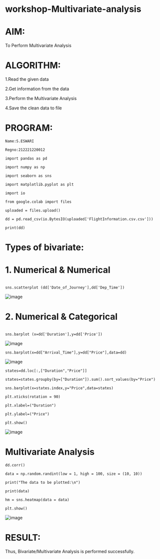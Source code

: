 # workshop-Multivariate-analysis
# AIM:
To Perform Multivariate Analysis

# ALGORITHM:
1.Read the given data

2.Get information from the data

3.Perform the Multivariate Analysis

4.Save the clean data to file

# PROGRAM:
```
Name:S.ESWARI

Regno:212221220012

import pandas as pd

import numpy as np

import seaborn as sns

import matplotlib.pyplot as plt

import io

from google.colab import files

uploaded = files.upload()

dd = pd.read_csv(io.BytesIO(uploaded['FlightInformation.csv.csv']))

print(dd)
```

# Types of bivariate:

# 1. Numerical & Numerical
```

sns.scatterplot (dd['Date_of_Journey'],dd['Dep_Time'])
```

![image](https://user-images.githubusercontent.com/127847210/229982679-a71c5805-dffd-4c47-a873-f0cafd090a26.png)

# 2. Numerical & Categorical
```

sns.barplot (x=dd['Duration'],y=dd['Price'])
```

![image](https://user-images.githubusercontent.com/127847210/229982817-a8e34691-e87a-4aa4-be17-31d89ac1ef64.png)

```
sns.barplot(x=dd["Arrival_Time"],y=dd["Price"],data=dd)
```

![image](https://user-images.githubusercontent.com/127847210/229982863-edb78985-3074-4563-a514-0df2cf1bce75.png)

```
states=dd.loc[:,["Duration","Price"]]

states=states.groupby(by=["Duration"]).sum().sort_values(by="Price")

sns.barplot(x=states.index,y="Price",data=states)

plt.xticks(rotation = 90)

plt.xlabel=("Duration")

plt.ylabel=("Price")

plt.show()
```

![image](https://user-images.githubusercontent.com/127847210/229984003-4ec3e98a-d2d2-4bfa-aa8b-62072fd84e66.png)

# Multivariate Analysis

```
dd.corr()

data = np.random.randint(low = 1, high = 100, size = (10, 10))

print("The data to be plotted:\n")

print(data)

hm = sns.heatmap(data = data)

plt.show()
```

![image](https://user-images.githubusercontent.com/127847210/229983165-a2d8c26d-dc97-4b49-b7d2-fb7a72b16af0.png)


# RESULT:

Thus, Bivariate/Multivariate Analysis is performed successfully.

